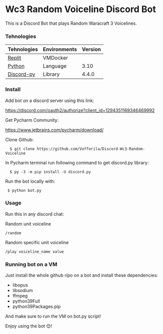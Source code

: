 
# Wc3 Random Voiceline Discord Bot

This is a Discord Bot that plays Random Waracraft 3 Voicelines.

### Tehnologies

| Tehnologies | Environments | Version |
|-----|--------------|---------|
| [Replit](https://replit.com/)  | VMDocker |  |
| [Python](https://www.python.org/) | Language | 3.10 |
| [Discord-py](https://discordpy.readthedocs.io/en/stable/) | Library | 4.4.0 |

### Install

Add bot on a discord server using this link:

https://discord.com/oauth2/authorize?client_id=1294351169346469992

Get Pycharm Community:

https://www.jetbrains.com/pycharm/download/

Clone Github:
```
  $ git clone https://github.com/Vofforila/Discord-Wc3-Random-Voiceline
```
In Pycharm terminal run following command to get discord.py library:
```
  $ py -3 -m pip install -U discord.py
```
Run the bot locally with:
```
 $ python bot.py 
```

### Usage

Run this in any discord chat:

Random unit voiceline
```
/random
```
Random specific unit voiceline
```
/play voiceline_name value
```

### Running bot on a VM

Just install the whole github ripo on a bot and install these dependencies:

* libopus
* libsodium
* ffmpeg
* python39Full
* python39Packages.pip

And make sure to run the VM on bot.py script!

Enjoy using the bot 😊!
